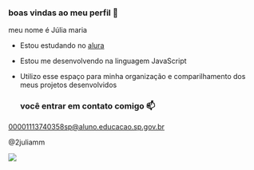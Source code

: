 ### boas vindas ao meu perfil 💙

meu nome é Júlia maria 

- Estou estudando no [alura](https://www.alura.com.br)
- Estou me desenvolvendo na linguagem JavaScript
- Utilizo esse espaço para minha organização e comparilhamento dos meus projetos desenvolvidos

  ### você entrar em contato comigo  📫

 00001113740358sp@aluno.educacao.sp.gov.br

 @2juliamm

![](https://media1.tenor.com/m/Q6rgr_3z9W0AAAAC/kiss.gif)
